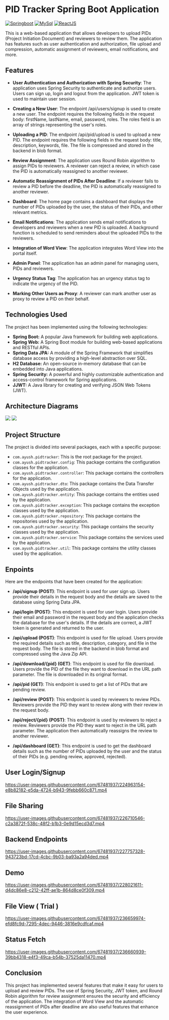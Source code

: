 
# PID Tracker Spring Boot Application
[![Springboot](https://img.shields.io/badge/Springboot-v3.0-green)](https://docs.spring.io/spring-boot/docs/current/reference/html/)
[![MySql](https://img.shields.io/badge/MySQL-v8.0.32-orange)](https://www.mysql.com/)
[![ReactJS](https://img.shields.io/badge/ReactJS-v17.0.2-blue)](https://react.dev/)


This is a web-based application that allows developers to upload PIDs (Project Initiation Document) and reviewers to review them. The application has features such as user authentication and authorization, file upload and compression, automatic assignment of reviewers, email notifications, and more.

## Features
- **User Authentication and Authorization with Spring Security**:
The application uses Spring Security to authenticate and authorize users. Users can sign up, login and logout from the application. JWT token is used to maintain user session.

- **Creating a New User**:
The endpoint /api/users/signup is used to create a new user. The endpoint requires the following fields in the request body: firstName, lastName, email, password, roles. The roles field is an array of strings representing the user's roles.

- **Uploading a PID**:
The endpoint /api/pid/upload is used to upload a new PID. The endpoint requires the following fields in the request body: title, description, keywords, file. The file is compressed and stored in the backend in blob format.

- **Review Assignment**:
The application uses Round Robin algorithm to assign PIDs to reviewers. A reviewer can reject a review, in which case the PID is automatically reassigned to another reviewer.

- **Automatic Reassignment of PIDs After Deadline**:
If a reviewer fails to review a PID before the deadline, the PID is automatically reassigned to another reviewer.

- **Dashboard**:
The home page contains a dashboard that displays the number of PIDs uploaded by the user, the status of their PIDs, and other relevant metrics.

- **Email Notifications**:
The application sends email notifications to developers and reviewers when a new PID is uploaded. A background function is scheduled to send reminders about the uploaded PIDs to the reviewers.

- **Integration of Word View**:
The application integrates Word View into the portal itself.

- **Admin Panel**:
The application has an admin panel for managing users, PIDs and reviewers.

- **Urgency Status Tag**:
The application has an urgency status tag to indicate the urgency of the PID.

- **Marking Other Users as Proxy**:
A reviewer can mark another user as proxy to review a PID on their behalf.

## Technologies Used
The project has been implemented using the following technologies:

- **Spring Boot:** A popular Java framework for building web applications.
- **Spring Web:** A Spring Boot module for building web-based applications and RESTful APIs.
- **Spring Data JPA:** A module of the Spring Framework that simplifies database access by providing a high-level abstraction over SQL.
- **H2 Database:** An open-source in-memory database that can be embedded into Java applications.
- **Spring Security:** A powerful and highly customizable authentication and access-control framework for Spring applications.
- **JJWT:** A Java library for creating and verifying JSON Web Tokens (JWT).

## Architecture Diagrams

![](https://github.com/AyushPaul/pid_tracker_springboot/blob/main/Picture1.png)
![](https://github.com/AyushPaul/pid_tracker_springboot/blob/main/Picture2.png)

## Project Structure
The project is divided into several packages, each with a specific purpose:
- `com.ayush.pidtracker`: This is the root package for the project.
- `com.ayush.pidtracker.config`: This package contains the configuration classes for the application.
- `com.ayush.pidtracker.controller`: This package contains the controllers for the application.
- `com.ayush.pidtracker.dto`: This package contains the Data Transfer Objects used by the application.
- `com.ayush.pidtracker.entity`: This package contains the entities used by the application.
- `com.ayush.pidtracker.exception`: This package contains the exception classes used by the application.
- `com.ayush.pidtracker.repository`: This package contains the repositories used by the application.
- `com.ayush.pidtracker.security`: This package contains the security classes used by the application.
- `com.ayush.pidtracker.service`: This package contains the services used by the application.
- `com.ayush.pidtracker.util`: This package contains the utility classes used by the application.

## Enpoints
Here are the endpoints that have been created for the application:

- **/api/signup (POST)**: This endpoint is used for user sign up. Users provide their details in the request body and the details are saved to the database using Spring Data JPA.

- **/api/login (POST)**: This endpoint is used for user login. Users provide their email and password in the request body and the application checks the database for the user's details. If the details are correct, a JWT token is generated and returned to the user.

- **/api/upload (POST)**: This endpoint is used for file upload. Users provide the required details such as title, description, category, and file in the request body. The file is stored in the backend in blob format and compressed using the Java Zip API.

- **/api/download/{pid} (GET)**: This endpoint is used for file download. Users provide the PID of the file they want to download in the URL path parameter. The file is downloaded in its original format.

- **/api/pid (GET)**: This endpoint is used to get a list of PIDs that are pending review.

- **/api/review (POST)**: This endpoint is used by reviewers to review PIDs. Reviewers provide the PID they want to review along with their review in the request body.

- **/api/reject/{pid} (POST)**: This endpoint is used by reviewers to reject a review. Reviewers provide the PID they want to reject in the URL path parameter. The application then automatically reassigns the review to another reviewer.

- **/api/dashboard (GET)**: This endpoint is used to get the dashboard details such as the number of PIDs uploaded by the user and the status of their PIDs (e.g. pending review, approved, rejected).






## User Login/Signup



https://user-images.githubusercontent.com/67481937/224963154-e8b82182-e5da-4724-b943-9febb660c871.mp4

## File Sharing





https://user-images.githubusercontent.com/67481937/226710546-c2a3872f-538c-48f2-b1b3-0e9d15ecd3d7.mp4

## Backend Endpoints




https://user-images.githubusercontent.com/67481937/227757328-943723bd-17cd-4cbc-9b03-ba93a2a94ded.mp4

## Demo





https://user-images.githubusercontent.com/67481937/228021611-d4dc86e8-c212-42ff-ae1b-864d8ce0f309.mp4

## File View ( Trial )




https://user-images.githubusercontent.com/67481937/236659974-efd8fc9d-7295-4dec-9446-3816e9cdfcaf.mp4

## Status Fetch




https://user-images.githubusercontent.com/67481937/236660939-39bb4318-e4f3-49ca-b54b-37525da11470.mp4



## Conclusion
This project has implemented several features that make it easy for users to upload and review PIDs. The use of Spring Security, JWT token, and Round Robin algorithm for review assignment ensures the security and efficiency of the application. The integration of Word View and the automatic reassignment of PIDs after deadline are also useful features that enhance the user experience.

